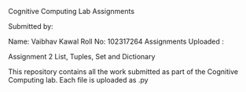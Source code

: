 Cognitive Computing Lab Assignments

Submitted by:

Name: Vaibhav Kawal Roll No: 102317264 Assignments Uploaded :

Assignment 2   List, Tuples, Set and Dictionary

This repository contains all the work submitted as part of the Cognitive Computing lab. Each file is uploaded as .py
